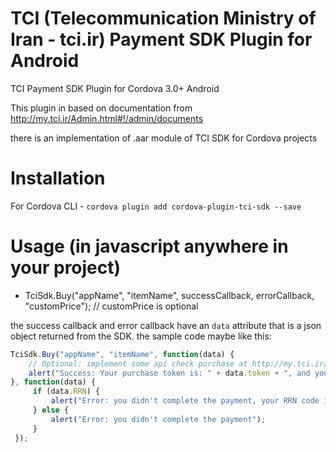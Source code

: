 TCI (Telecommunication Ministry of Iran - tci.ir) Payment SDK Plugin for Android
================================================================================

TCI Payment SDK Plugin for Cordova 3.0+ Android

This plugin in based on documentation from http://my.tci.ir/Admin.html#!/admin/documents

there is an implementation of .aar module of TCI SDK for Cordova projects

Installation
===========

For Cordova CLI -
`cordova plugin add cordova-plugin-tci-sdk --save`


Usage (in javascript anywhere in your project)
==============================================

- TciSdk.Buy("appName", "itemName", successCallback, errorCallback, "customPrice"); // customPrice is optional

the success callback and error callback have an `data` attribute that is a json object returned from the SDK. the sample code maybe like this:

```javascript
TciSdk.Buy("appName", "itemName", function(data) {
    // Optional: implement some api check purchase at http://my.tci.ir/api/v1/IAP/Consume/{data.token}
    alert("Success: Your purchase token is: " + data.token + ", and your RRN code is: " + data.RRN);
}, function(data) {
     if (data.RRN) {
         alert("Error: you didn't complete the payment, your RRN code is: " + data.RRN);
     } else {
         alert("Error: you didn't complete the payment");
     }
 });
```
